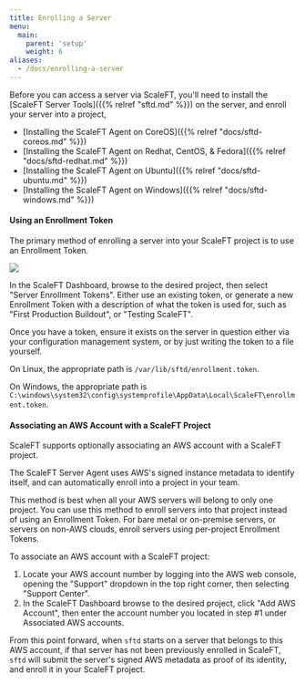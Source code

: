 ```yaml
---
title: Enrolling a Server
menu:
  main:
    parent: 'setup'
    weight: 6
aliases:
  - /docs/enrolling-a-server
---
```


Before you can access a server via ScaleFT, you'll need to install
the [ScaleFT Server Tools]({{% relref "sftd.md" %}}) on the server,
and enroll your server into a project,

- [Installing the ScaleFT Agent on CoreOS]({{% relref "docs/sftd-coreos.md" %}})
- [Installing the ScaleFT Agent on Redhat, CentOS, & Fedora]({{% relref "docs/sftd-redhat.md" %}})
- [Installing the ScaleFT Agent on Ubuntu]({{% relref "docs/sftd-ubuntu.md" %}})
- [Installing the ScaleFT Agent on Windows]({{% relref "docs/sftd-windows.md" %}})

#### Using an Enrollment Token

The primary method of enrolling a server into your ScaleFT project is
to use an Enrollment Token.

<img src="/docs/static/basic-usage-images/Server-Setup.png" class="center-block" style="max-width: 681px;" />

In the ScaleFT Dashboard, browse to the desired project, then select
"Server Enrollment Tokens". Either use an existing token, or generate a new
Enrollment Token with a description of what the token is used for, such as
"First Production Buildout", or "Testing ScaleFT".

Once you have a token, ensure it exists on the server in question either via
your configuration management system, or by just writing the token to a file
yourself.

On Linux, the appropriate path is `/var/lib/sftd/enrollment.token`.

On Windows, the appropriate path is `C:\windows\system32\config\systemprofile\AppData\Local\ScaleFT\enrollment.token`.

#### Associating an AWS Account with a ScaleFT Project

ScaleFT supports optionally associating an AWS account with a ScaleFT project.

The ScaleFT Server Agent uses AWS's signed instance metadata to identify itself, and can
automatically enroll into a project in your team.

This method is best when all your AWS servers will belong to only one project.
You can use this method to enroll servers into that project instead of using an
Enrollment Token. For bare metal or on-premise servers, or servers on non-AWS
clouds, enroll servers using per-project Enrollment Tokens.

To associate an AWS account with a ScaleFT project:

1. Locate your AWS account number by logging into the AWS web console, opening
   the "Support" dropdown in the top right corner, then selecting "Support
   Center".
2. In the ScaleFT Dashboard browse to the desired project, click "Add AWS Account",
   then enter the account number you located in step #1 under Associated AWS accounts.

From this point forward, when `sftd` starts on a server that belongs to this AWS
account, if that server has not been previously enrolled in ScaleFT, `sftd` will
submit the server's signed AWS metadata as proof of its identity, and enroll it
in your ScaleFT project.

<!-- todo: link to server install docs -->
